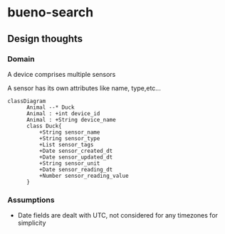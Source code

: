 # bueno-search

## Design thoughts
### Domain 
A device comprises multiple sensors

A sensor has its own attributes like name, type,etc...

```mermaid
classDiagram
      Animal --* Duck
      Animal : +int device_id
      Animal : +String device_name
      class Duck{
          +String sensor_name
          +String sensor_type
          +List sensor_tags
          +Date sensor_created_dt
          +Date sensor_updated_dt
          +String sensor_unit
          +Date sensor_reading_dt
          +Number sensor_reading_value
      }
```


### Assumptions
* Date fields are dealt with UTC, not considered for any timezones for simplicity

